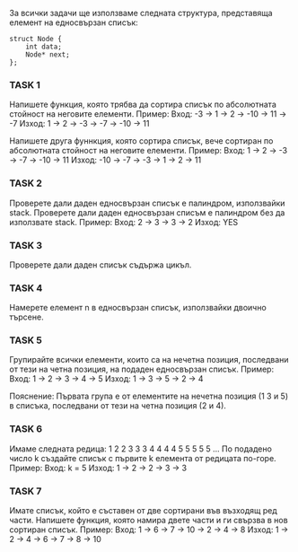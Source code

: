 За всички задачи ще използваме следната структура, представяща елемент на едносвързан списък:
```
struct Node {
    int data;
    Node* next;
};
```
### TASK 1
Напишете функция, която трябва да сортира списък по абсолютната стойност на неговите елементи.
Пример: 
Вход: -3 -> 1 -> 2 -> -10 -> 11 -> -7
Изход: 1 -> 2 -> -3 -> -7 -> -10 -> 11

Напишете друга фуннкция, която сортира списък, вече сортиран по абсолютната стойност на неговите елементи.
Пример:
Вход: 1 -> 2 -> -3 -> -7 -> -10 -> 11
Изход: -10 -> -7 -> -3 -> 1 -> 2 -> 11

### TASK 2
Проверете дали даден едносвързан списък е палиндром, използвайки stack.
Проверете дали даден едносвързан списъм е палиндром без да използвате stack.
Пример:
Вход: 2 -> 3 -> 3 -> 2
Изход: YES

### TASK 3
Проверете дали даден списък съдържа цикъл.

### TASK 4
Намерете елемент n в едносвързан списък, използвайки двоично търсене.

### TASK 5
Групирайте всички елементи, които са на нечетна позиция, последвани от тези на четна позиция, на подаден едносвързан списък.
Пример:
Вход: 1 -> 2 -> 3 -> 4 -> 5
Изход: 1 -> 3 -> 5 -> 2 -> 4

Пояснение: Първата група е от елементите на нечетна позиция (1 3 и 5) в списъка, последвани от тези на четна позиция (2 и 4).

### TASK 6
Имаме следната редица: 1 2 2 3 3 3 4 4 4 4 5 5 5 5 5 ...
По подадено число k създайте списък с първите k елемента от редицата по-горе.
Пример:
Вход: k = 5
Изход: 1 -> 2 -> 2 -> 3 -> 3

### TASK 7 
Имате списък, който е съставен от две сортирани във възходящ ред части. Напишете функция, която намира двете части и ги свързва в нов сортиран списък.
Пример:
Вход: 1 -> 6 -> 7 -> 10 -> 2 -> 4 -> 8
Изход: 1 -> 2 -> 4 -> 6 -> 7 -> 8 -> 10

